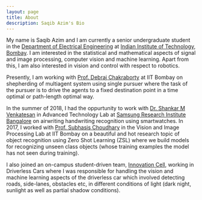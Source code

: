 ```yaml
---
layout: page
title: About
description: Saqib Azim's Bio
---
```


My name is Saqib Azim and I am currently a senior undergraduate student in the [Department of Electrical Engineering](https://www.ee.iitb.ac.in/web) at [Indian Institute of Technology, Bombay](http://iitb.ac.in/). I am interested in the statistical and mathematical aspects of signal and image processing, computer vision and machine learning. Apart from this, I am also interested in vision and control with respect to robotics.<br>

Presently, I am working with [Prof. Debraj Chakraborty](https://www.ee.iitb.ac.in/wiki/faculty/dc) at IIT Bombay on 
shepherding of multiagent system using single pursuer where the task of the pursuer is to drive the agents to a fixed destination point in a time optimal or path-length optimal way. <!-- analyzing the behaviour of pursuer and multiagent systems for finding the optimal behaviour with respect to time and trajectory length in driving the agents to fixed destination. --> <br>

In the summer of 2018, I had the oppurtunity to work with [Dr. Shankar M Venkatesan](https://www.linkedin.com/in/shankar-venkatesan-7a849258/) in Advanced Technology Lab at [Samsung Research Institute Bangalore](https://research.samsung.com/sri-b) on airwriting handwriting recognition using smartwatches. In 2017, I worked with [Prof. Subhasis Choudhary](https://www.ee.iitb.ac.in/~sc/main/main.html) in the Vision and Image Processing Lab at IIT Bombay on a beautiful and hot research topic of object recognition using Zero Shot Learning (ZSL) where we build models for recognizing unseen class objects (whose training examples the model has not seen during training).<br>

I also joined an on-campus student-driven team, [Innovation Cell](http://www.umiciitb.com/), working in Driverless Cars where I was responsible for handling the vision and machine learning aspects of the driverless car which involved detecting roads, side-lanes, obstacles etc, in different conditions of light (dark night, sunlight as well as partial shadow conditions).<br>
